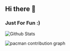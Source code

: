 ## Hi there 👋

### Just For Fun :)

![Github Stats](https://github-readme-stats.vercel.app/api?username=JHGondori&show_icons=true)

<picture>
  <source media="(prefers-color-scheme: dark)" srcset="https://raw.githubusercontent.com/JHGondori/JHGondori/output/pacman-contribution-graph-dark.svg">
  <source media="(prefers-color-scheme: light)" srcset="https://raw.githubusercontent.com/JHGondori/JHGondori/output/pacman-contribution-graph.svg">
  <img alt="pacman contribution graph" src="https://raw.githubusercontent.com/JHGondori/JHGondori/output/pacman-contribution-graph.svg">
</picture>

<!--
**JHGondori/JHGondori** is a ✨ _special_ ✨ repository because its `README.md` (this file) appears on your GitHub profile.

Here are some ideas to get you started:

- 🔭 I’m currently working on ...
- 🌱 I’m currently learning ...
- 👯 I’m looking to collaborate on ...
- 🤔 I’m looking for help with ...
- 💬 Ask me about ...
- 📫 How to reach me: ...
- 😄 Pronouns: ...
- ⚡ Fun fact: ...
-->
